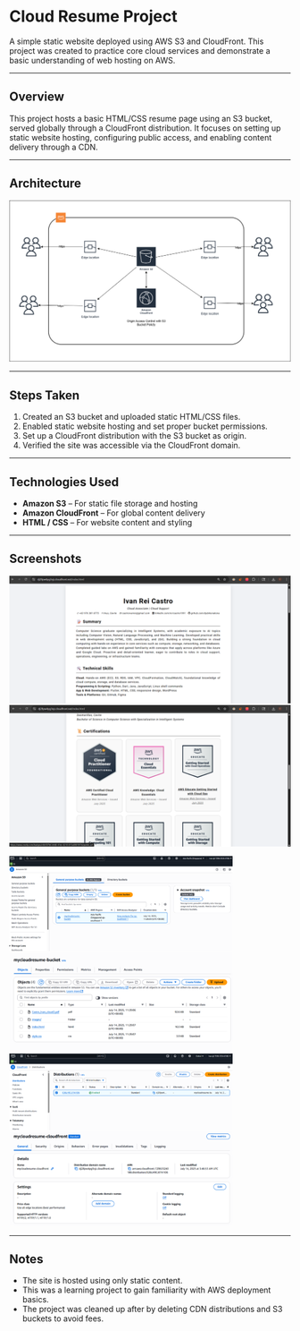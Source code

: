 # Cloud Resume Project

A simple static website deployed using AWS S3 and CloudFront. This project was created to practice core cloud services and demonstrate a basic understanding of web hosting on AWS.

---

## Overview

This project hosts a basic HTML/CSS resume page using an S3 bucket, served globally through a CloudFront distribution. It focuses on setting up static website hosting, configuring public access, and enabling content delivery through a CDN.

---

## Architecture

![Cloud Resume Architecture](./images/cloud-resume-diagram.png)

---

## Steps Taken

1. Created an S3 bucket and uploaded static HTML/CSS files.
2. Enabled static website hosting and set proper bucket permissions.
3. Set up a CloudFront distribution with the S3 bucket as origin.
4. Verified the site was accessible via the CloudFront domain.

---

## Technologies Used

- **Amazon S3** – For static file storage and hosting
- **Amazon CloudFront** – For global content delivery
- **HTML / CSS** – For website content and styling

---

## Screenshots

<p float="left">
  <img src="./images/cdn-distribution-ss3.png" width="600" alt="CloudFront Distribution 3" />
  <img src="./images/cdn-distribution-ss4.png" width="600" alt="CloudFront Distribution 4" />
</p>

<p float="left">
  <img src="./images/s3-bucket-ss.png" width="400" alt="S3 Bucket Screenshot 1" />
  <img src="./images/s3-bucket-ss2.png" width="400" alt="S3 Bucket Screenshot 2" />
  <img src="./images/cdn-distribution-ss.png" width="400" alt="CloudFront Distribution 1" />
  <img src="./images/cdn-distribution-ss2.png" width="400" alt="CloudFront Distribution 2" />
</p>


---

## Notes

- The site is hosted using only static content.
- This was a learning project to gain familiarity with AWS deployment basics.
- The project was cleaned up after by deleting CDN distributions and S3 buckets to avoid fees.

